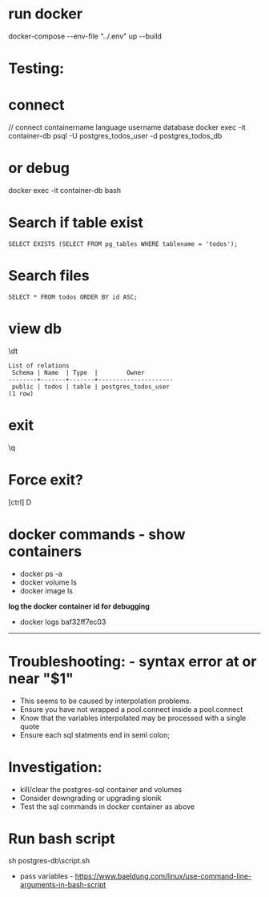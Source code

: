 # run docker
 docker-compose --env-file \"../.env\" up --build

# Testing:
# connect
// connect      containername  language username               database
docker exec -it container-db          psql     -U postgres_todos_user -d postgres_todos_db

# or debug
docker exec -it container-db bash

# Search if table exist
```
SELECT EXISTS (SELECT FROM pg_tables WHERE tablename = 'todos');
```

# Search files 
```
SELECT * FROM todos ORDER BY id ASC;
```

# view db
\dt

```
List of relations
 Schema | Name  | Type  |        Owner
--------+-------+-------+---------------------
 public | todos | table | postgres_todos_user
(1 row)
```
# exit
\q

# Force exit?
[ctrl] D 

# docker commands - show containers
- docker ps -a
- docker volume ls
- docker image ls

**log the docker container id for debugging**
- docker logs baf32ff7ec03

------------------------------------------
# Troubleshooting: - syntax error at or near "$1"
- This seems to be caused by interpolation problems.
- Ensure you have not wrapped a pool.connect inside a pool.connect
- Know that the variables interpolated may be processed with a single quote
- Ensure each sql statments end in semi colon;

# Investigation:
- kill/clear the postgres-sql container and volumes
- Consider downgrading or upgrading slonik
- Test the sql commands in docker container as above

# Run bash script
sh postgres-db\script.sh
- pass variables - https://www.baeldung.com/linux/use-command-line-arguments-in-bash-script




